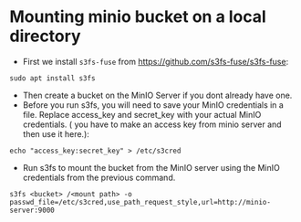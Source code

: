 # Mounting minio bucket on a local directory
* First we install `s3fs-fuse` from https://github.com/s3fs-fuse/s3fs-fuse:  
```
sudo apt install s3fs
```
* Then create a bucket on the MinIO Server if you dont already have one.  
* Before you run s3fs, you will need to save your MinIO credentials in a file. Replace access_key and secret_key with your actual MinIO credentials. ( you have to make an access key from minio server and then use it here.):  
```
echo "access_key:secret_key" > /etc/s3cred
```
* Run s3fs to mount the bucket from the MinIO server using the MinIO credentials from the previous command.
```
s3fs <bucket> /<mount path> -o passwd_file=/etc/s3cred,use_path_request_style,url=http://minio-server:9000
```
